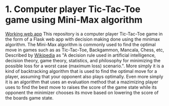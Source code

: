 # 1. Computer player Tic-Tac-Toe game using Mini-Max algorithm
[Working web app](http://gmilana.pythonanywhere.com/)
This repository is a computer player Tic-Tac-Toe game in the form of a Flask web app with decision making done using the minimax algorithm. The Mini-Max algorithm is commonly used to find the optimal move in games such as as Tic-Tac-Toe, Backgammon, Mancala, Chess, etc, Described by [Wikipedia](https://en.wikipedia.org/wiki/Minimax) as "A decision rule used in artificial intelligence, decision theory, game theory, statistics, and philosophy for minimizing the possible loss for a worst case (maximum loss) scenario.". More simply it is a kind of backtracking algorithm that is used to find the optimal move for a player, assuming that your opponent also plays optimally. Even more simply it is an algorithm that uses an evaluation method that a mazimizing player uses to find the best move to raises the score of the game state while its opponent the minimizer chooses its move based on lowering the score of the boards game state.
